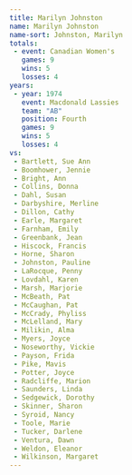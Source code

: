 ```yaml
---
title: Marilyn Johnston
name: Marilyn Johnston
name-sort: Johnston, Marilyn
totals:
 - event: Canadian Women's
   games: 9
   wins: 5
   losses: 4
years:
 - year: 1974
   event: Macdonald Lassies
   team: "AB"
   position: Fourth
   games: 9
   wins: 5
   losses: 4
vs:
 - Bartlett, Sue Ann
 - Boomhower, Jennie
 - Bright, Ann
 - Collins, Donna
 - Dahl, Susan
 - Darbyshire, Merline
 - Dillon, Cathy
 - Earle, Margaret
 - Farnham, Emily
 - Greenbank, Jean
 - Hiscock, Francis
 - Horne, Sharon
 - Johnston, Pauline
 - LaRocque, Penny
 - Lovdahl, Karen
 - Marsh, Marjorie
 - McBeath, Pat
 - McCaughan, Pat
 - McCrady, Phyliss
 - McLelland, Mary
 - Milikin, Alma
 - Myers, Joyce
 - Noseworthy, Vickie
 - Payson, Frida
 - Pike, Mavis
 - Potter, Joyce
 - Radcliffe, Marion
 - Saunders, Linda
 - Sedgewick, Dorothy
 - Skinner, Sharon
 - Syroid, Nancy
 - Toole, Marie
 - Tucker, Darlene
 - Ventura, Dawn
 - Weldon, Eleanor
 - Wilkinson, Margaret
---
```

